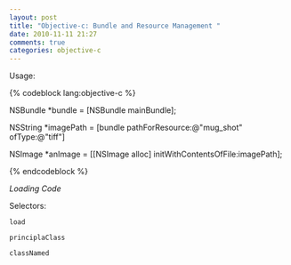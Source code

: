 ```yaml
---
layout: post
title: "Objective-c: Bundle and Resource Management "
date: 2010-11-11 21:27
comments: true
categories: objective-c 
---
```


Usage:

{% codeblock lang:objective-c %}

NSBundle *bundle = [NSBundle mainBundle];


NSString *imagePath = [bundle pathForResource:@"mug_shot" ofType:@"tiff"]


NSImage *anImage = [[NSImage alloc] initWithContentsOfFile:imagePath];

{% endcodeblock %}

*Loading Code*


Selectors:


``load``


``principlaClass``


``classNamed``

